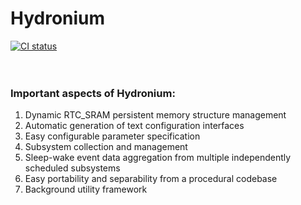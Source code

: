 # Hydronium
[![CI status](https://github.com/ranchordo/Hydronium/actions/workflows/main.yml/badge.svg)](https://github.com/ranchordo/Hydronium/actions/workflows/main.yml)  
<br>
<br>
### Important aspects of Hydronium:  
1. Dynamic RTC_SRAM persistent memory structure management  
2. Automatic generation of text configuration interfaces  
3. Easy configurable parameter specification  
4. Subsystem collection and management  
5. Sleep-wake event data aggregation from multiple independently scheduled subsystems  
6. Easy portability and separability from a procedural codebase  
7. Background utility framework